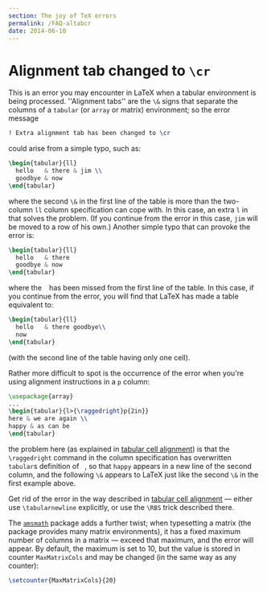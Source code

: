 ```yaml
---
section: The joy of TeX errors
permalink: /FAQ-altabcr
date: 2014-06-10
---
```


# Alignment tab changed to `\cr`

This is an error you may encounter in LaTeX when a tabular
environment is being processed.  ''Alignment tabs'' are the
`\&` signs that separate the columns of a `tabular`
(or `array` or matrix) environment; so the error message
```latex
! Extra alignment tab has been changed to \cr
```
could arise from a simple typo, such as:
```latex
\begin{tabular}{ll}
  hello   & there & jim \\
  goodbye & now
\end{tabular}
```
where the second `\&` in the first line of the table is more than the
two-column `ll` column specification can cope with. In this
case, an extra `l` in that solves the problem.  (If you
continue from the error in this case, `jim` will be moved
to a row of his own.)  Another simple typo that can provoke the error
is:
```latex
\begin{tabular}{ll}
  hello   & there
  goodbye & now
\end{tabular}
```
where the ` ` has been missed from the first line of the table.
In this case, if you continue from the error, you will find that
LaTeX has made a table equivalent to:
```latex
\begin{tabular}{ll}
  hello   & there goodbye\\
  now
\end{tabular}
```
(with the second line of the table having only one cell).

Rather more difficult to spot is the occurrence of the error when
you're using alignment instructions in a `p` column:
```latex
\usepackage{array}
...
\begin{tabular}{l>{\raggedright}p{2in}}
here & we are again \\
happy & as can be
\end{tabular}
```
the problem here (as explained in 
[tabular cell alignment](/FAQ-tabcellalign)) is that the
`\raggedright` command in the column specification has overwritten
`tabular`s definition of ` `, so that
`happy` appears in a new line of the second column, and the
following `\&` appears to LaTeX just like the second
`\&` in the first example above.

Get rid of the error in the way described in 
[tabular cell alignment](/FAQ-tabcellalign)&nbsp;&mdash; either use
`\tabularnewline` explicitly, or use the `\RBS` trick described
there.

The [`amsmath`](https://ctan.org/pkg/amsmath) package adds a further twist; when typesetting
a matrix (the package provides many matrix environments), it has a
fixed maximum number of columns in a matrix&nbsp;&mdash; exceed that maximum,
and the error will appear.  By default, the maximum is set to 10, but
the value is stored in counter `MaxMatrixCols` and may be
changed (in the same way as any counter):
```latex
\setcounter{MaxMatrixCols}{20}
```

